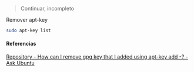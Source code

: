 >Continuar, incompleto

Remover apt-key

```sh
sudo apt-key list
```


#### Referencias

[Repository - How can I remove gpg key that I added using apt-key add -? - Ask Ubuntu](https://askubuntu.com/questions/107177/how-can-i-remove-gpg-key-that-i-added-using-apt-key-add)
